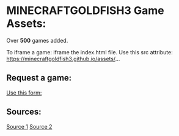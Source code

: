 #  MINECRAFTGOLDFISH3 Game Assets:

Over **500** games added.

To iframe a game: iframe the index.html file. Use this src attribute:
https://minecraftgoldfish3.github.io/assets/...

##  Request a game:

[Use this form: ](https://minecraftgoldfish3.github.io/miscellaneous/request.html)

##  Sources:

[Source 1](https://github.com/tw31122007/HTML-Games-V2)
[Source 2](https://monkeygg2.github.io)
